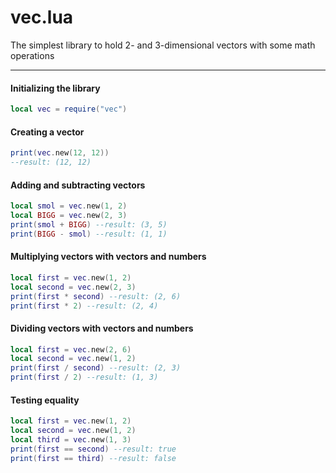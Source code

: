 # vec.lua
The simplest library to hold 2- and 3-dimensional vectors with some math operations

------------
#### Initializing the library
```lua
local vec = require("vec")
```
#### Creating a vector
```lua
print(vec.new(12, 12))
--result: (12, 12)
```
#### Adding and subtracting vectors
```lua
local smol = vec.new(1, 2)
local BIGG = vec.new(2, 3)
print(smol + BIGG) --result: (3, 5)
print(BIGG - smol) --result: (1, 1)
```
#### Multiplying vectors with vectors and numbers
```lua
local first = vec.new(1, 2)
local second = vec.new(2, 3)
print(first * second) --result: (2, 6)
print(first * 2) --result: (2, 4)
```
#### Dividing vectors with vectors and numbers
```lua
local first = vec.new(2, 6)
local second = vec.new(1, 2)
print(first / second) --result: (2, 3)
print(first / 2) --result: (1, 3)
```
#### Testing equality
```lua
local first = vec.new(1, 2)
local second = vec.new(1, 2)
local third = vec.new(1, 3)
print(first == second) --result: true
print(first == third) --result: false
```
